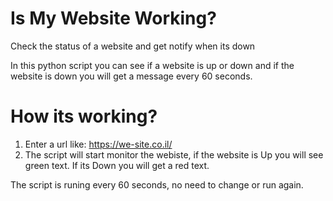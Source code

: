 # Is My Website Working?
Check the status of a website and get notify when its down

In this python script you can see if a website is up or down 
and if the website is down you will get a message
every 60 seconds.

# How its working?
1) Enter a url like: https://we-site.co.il/ 
2) The script will start monitor the webiste, if 
the website is Up you will see green text. If its Down you will get
a red text.

The script is runing every 60 seconds, no need to 
change or run again.
